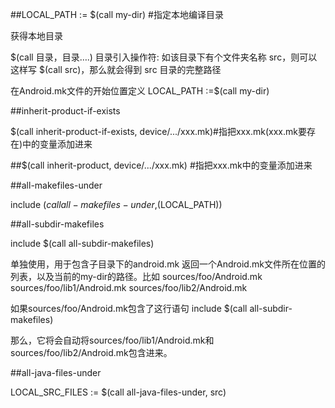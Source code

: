 
##LOCAL_PATH := $(call my-dir)   #指定本地编译目录

获得本地目录

$(call 目录，目录….) 目录引入操作符:   如该目录下有个文件夹名称 src，则可以这样写 $(call src)，那么就会得到 src 目录的完整路径

在Android.mk文件的开始位置定义
LOCAL_PATH :=$(call my-dir)




##inherit-product-if-exists

$(call inherit-product-if-exists, device/.../xxx.mk)#指把xxx.mk(xxx.mk要存在)中的变量添加进来

##$(call inherit-product, device/.../xxx.mk) #指把xxx.mk中的变量添加进来

##all-makefiles-under

include $(call all-makefiles-under,$(LOCAL_PATH))

##all-subdir-makefiles

include $(call all-subdir-makefiles)

单独使用，用于包含子目录下的android.mk
返回一个Android.mk文件所在位置的列表，以及当前的my-dir的路径。比如
sources/foo/Android.mk
sources/foo/lib1/Android.mk
sources/foo/lib2/Android.mk

如果sources/foo/Android.mk包含了这行语句
include $(call all-subdir-makefiles)

那么，它将会自动将sources/foo/lib1/Android.mk和sources/foo/lib2/Android.mk包含进来。


##all-java-files-under

LOCAL_SRC_FILES := $(call all-java-files-under, src)
